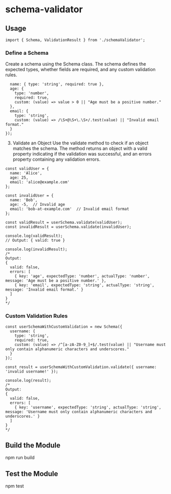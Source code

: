 # schema-validator

## Usage
```import { Schema, ValidationResult } from './schemaValidator';```

### Define a Schema
Create a schema using the Schema class. The schema defines the expected types, whether fields are required, and any custom validation rules.

```const userSchema = new Schema({
  name: { type: 'string', required: true },
  age: {
    type: 'number',
    required: true,
    custom: (value) => value > 0 || "Age must be a positive number."
  },
  email: {
    type: 'string',
    custom: (value) => /\S+@\S+\.\S+/.test(value) || "Invalid email format."
  }
});
```

3. Validate an Object
Use the validate method to check if an object matches the schema. The method returns an object with a valid property indicating if the validation was successful, and an errors property containing any validation errors.

```
const validUser = {
  name: 'Alice',
  age: 25,
  email: 'alice@example.com'
};

const invalidUser = {
  name: 'Bob',
  age: -5,  // Invalid age
  email: 'bob-at-example.com'  // Invalid email format
};

const validResult = userSchema.validate(validUser);
const invalidResult = userSchema.validate(invalidUser);

console.log(validResult);
// Output: { valid: true }

console.log(invalidResult);
/*
Output:
{
  valid: false,
  errors: [
    { key: 'age', expectedType: 'number', actualType: 'number', message: 'Age must be a positive number.' },
    { key: 'email', expectedType: 'string', actualType: 'string', message: 'Invalid email format.' }
  ]
}
*/
```

### Custom Validation Rules
```
const userSchemaWithCustomValidation = new Schema({
  username: {
    type: 'string',
    required: true,
    custom: (value) => /^[a-zA-Z0-9_]+$/.test(value) || "Username must only contain alphanumeric characters and underscores."
  }
});

const result = userSchemaWithCustomValidation.validate({ username: 'invalid username!' });

console.log(result);
/*
Output:
{
  valid: false,
  errors: [
    { key: 'username', expectedType: 'string', actualType: 'string', message: 'Username must only contain alphanumeric characters and underscores.' }
  ]
}
*/
```

## Build the Module
npm run build

## Test the Module
npm test
